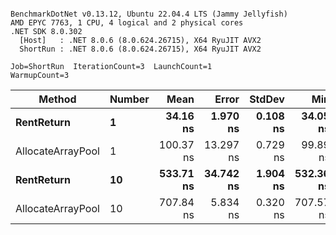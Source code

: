 ```

BenchmarkDotNet v0.13.12, Ubuntu 22.04.4 LTS (Jammy Jellyfish)
AMD EPYC 7763, 1 CPU, 4 logical and 2 physical cores
.NET SDK 8.0.302
  [Host]   : .NET 8.0.6 (8.0.624.26715), X64 RyuJIT AVX2
  ShortRun : .NET 8.0.6 (8.0.624.26715), X64 RyuJIT AVX2

Job=ShortRun  IterationCount=3  LaunchCount=1  
WarmupCount=3  

```
| Method            | Number | Mean      | Error     | StdDev   | Min       | Max       | Allocated |
|------------------ |------- |----------:|----------:|---------:|----------:|----------:|----------:|
| **RentReturn**        | **1**      |  **34.16 ns** |  **1.970 ns** | **0.108 ns** |  **34.05 ns** |  **34.26 ns** |         **-** |
| AllocateArrayPool | 1      | 100.37 ns | 13.297 ns | 0.729 ns |  99.89 ns | 101.21 ns |         - |
| **RentReturn**        | **10**     | **533.71 ns** | **34.742 ns** | **1.904 ns** | **532.36 ns** | **535.89 ns** |         **-** |
| AllocateArrayPool | 10     | 707.84 ns |  5.834 ns | 0.320 ns | 707.57 ns | 708.20 ns |         - |
